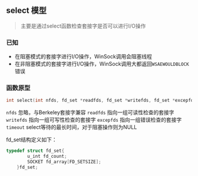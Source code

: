 ## select 模型
>主要是通过select函数检查套接字是否可以进行I/O操作

### 已知
* 在阻塞模式的套接字进行I/O操作，WinSock调用会阻塞线程
* 在非阻塞模式的套接字进行I/O操作，WinSock调用大都返回`WSAEWOULDBLOCK`错误

### 函数原型
```c
int select(int nfds, fd_set *readfds, fd_set *writefds, fd_set *excepfds, const struct timeval *timeout);
```
`nfds` 忽略，与Berkeley套接字兼容
`readfds` 指向一组可读性检查的套接字
`writefds` 指向一组可写性检查的套接字
`excepfds` 指向一组错误检查的套接字
`timeout` select等待的最长时间，对于阻塞操作则为NULL

fd_set结构定义如下：
```c
typedef struct fd_set{
        u_int fd_count;
        SOCKET fd_array[FD_SETSIZE];
    }fd_set;
```
